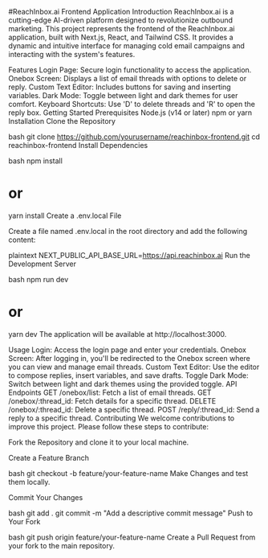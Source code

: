 

#ReachInbox.ai Frontend Application
Introduction
ReachInbox.ai is a cutting-edge AI-driven platform designed to revolutionize outbound marketing. This project represents the frontend of the ReachInbox.ai application, built with Next.js, React, and Tailwind CSS. It provides a dynamic and intuitive interface for managing cold email campaigns and interacting with the system's features.

Features
Login Page: Secure login functionality to access the application.
Onebox Screen: Displays a list of email threads with options to delete or reply.
Custom Text Editor: Includes buttons for saving and inserting variables.
Dark Mode: Toggle between light and dark themes for user comfort.
Keyboard Shortcuts: Use 'D' to delete threads and 'R' to open the reply box.
Getting Started
Prerequisites
Node.js (v14 or later)
npm or yarn
Installation
Clone the Repository

bash
git clone https://github.com/yourusername/reachinbox-frontend.git
cd reachinbox-frontend
Install Dependencies

bash
npm install
# or
yarn install
Create a .env.local File

Create a file named .env.local in the root directory and add the following content:

plaintext
NEXT_PUBLIC_API_BASE_URL=https://api.reachinbox.ai
Run the Development Server

bash
npm run dev
# or
yarn dev
The application will be available at http://localhost:3000.

Usage
Login: Access the login page and enter your credentials.
Onebox Screen: After logging in, you'll be redirected to the Onebox screen where you can view and manage email threads.
Custom Text Editor: Use the editor to compose replies, insert variables, and save drafts.
Toggle Dark Mode: Switch between light and dark themes using the provided toggle.
API Endpoints
GET /onebox/list: Fetch a list of email threads.
GET /onebox/:thread_id: Fetch details for a specific thread.
DELETE /onebox/:thread_id: Delete a specific thread.
POST /reply/:thread_id: Send a reply to a specific thread.
Contributing
We welcome contributions to improve this project. Please follow these steps to contribute:

Fork the Repository and clone it to your local machine.

Create a Feature Branch

bash
git checkout -b feature/your-feature-name
Make Changes and test them locally.

Commit Your Changes

bash
git add .
git commit -m "Add a descriptive commit message"
Push to Your Fork

bash
git push origin feature/your-feature-name
Create a Pull Request from your fork to the main repository.
